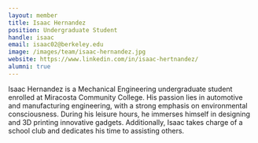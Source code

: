 ```yaml
---
layout: member
title: Isaac Hernandez
position: Undergraduate Student
handle: isaac
email: isaac02@berkeley.edu
image: /images/team/isaac-hernandez.jpg
website: https://www.linkedin.com/in/isaac-hertnandez/ 
alumni: true
---
```


Isaac Hernandez is a Mechanical Engineering undergraduate student enrolled at Miracosta Community College. His passion lies in automotive and manufacturing engineering, with a strong emphasis on environmental consciousness. During his leisure hours, he immerses himself in designing and 3D printing innovative gadgets. Additionally, Isaac takes charge of a school club and dedicates his time to assisting others.
